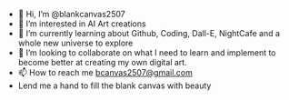 - 👋 Hi, I’m @blankcanvas2507
- 👀 I’m interested in AI Art creations
- 🌱 I’m currently learning about Github, Coding, Dall-E, NightCafe and a whole new universe to explore
- 💞️ I’m looking to collaborate on what I need to learn and implement to become better at creating my own digital art.
- 📫 How to reach me bcanvas2507@gmail.com
- Lend me a hand to fill the blank canvas with beauty

<!---
blankcanvas2507/blankcanvas2507 is a ✨ special ✨ repository because its `README.md` (this file) appears on your GitHub profile.
You can click the Preview link to take a look at your changes.
--->
